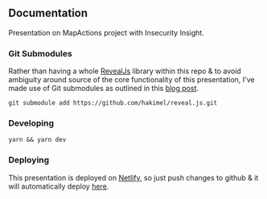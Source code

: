 ## Documentation

Presentation on MapActions project with Insecurity Insight.

### Git Submodules

Rather than having a whole [RevealJs](https://github.com/hakimel/reveal.js/) library within this repo & to avoid ambiguity around source of the core functionality of this presentation, I've made use of Git submodules as outlined in this [blog post](https://medium.com/@martinomensio/how-to-host-reveal-js-slides-on-github-pages-and-have-a-tidy-repository-1a363944c38d).

```
git submodule add https://github.com/hakimel/reveal.js.git
```

### Developing

```
yarn && yarn dev
```

### Deploying

This presentation is deployed on [Netlify](https://www.netlify.com/), so just push changes to github & it will automatically deploy [here](https://presentation-microfrontends-a-journey.netlify.app).
